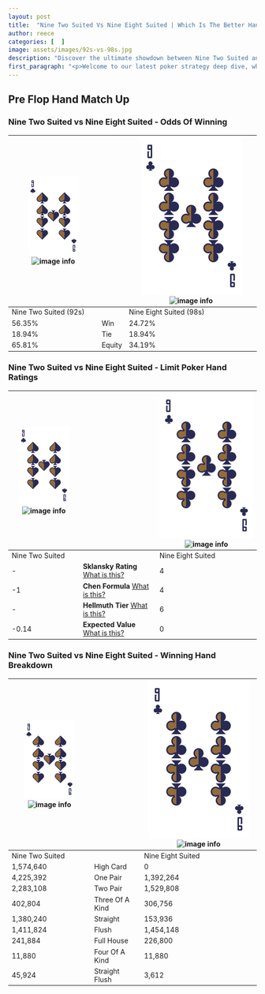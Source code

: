 ```yaml
---
layout: post
title:  "Nine Two Suited Vs Nine Eight Suited | Which Is The Better Hand In Poker? A Complete Guide"
author: reece
categories: [  ]
image: assets/images/92s-vs-98s.jpg
description: "Discover the ultimate showdown between Nine Two Suited and Nine Eight Suited in poker! Uncover the odds, strategies, and scenarios where one hand triumphs over the other. Get ready to up your poker game with this thrilling analysis."
first_paragraph: "<p>Welcome to our latest poker strategy deep dive, where we're pitting two distinct hands against each other in a high-stakes showdown: Nine Two Suited vs Nine Eight Suited.</p><p>In the dynamic world of poker, every decision counts, and knowing which hand holds the upper hand is key to your success at the table.</p><p>In this article, we'll dissect these two hands, explore the scenarios where one dominates the other, and equip you with the knowledge to make strategic choices that can tip the odds in your favor.</p><p>Get ready to unravel the intriguing dynamics of these poker hands and elevate your game to new heights.</p>"
---
```




[comment]: # (sp0)

## Pre Flop Hand Match Up

<div class="table hand-ratings" markdown="1"> 



### Nine Two Suited vs Nine Eight Suited - Odds Of Winning


    
| ![image info](assets/images/hand1/9.png) ![image info](assets/images/hand1/2s.png) |  | ![image info](assets/images/hand2/9.png) ![image info](assets/images/hand2/8s.png) |
| -------- | -------- | -------- |
| Nine Two Suited (92s) |  | Nine Eight Suited (98s) |
| 56.35% | Win | 24.72% |
| 18.94% | Tie | 18.94% |
| 65.81% | Equity | 34.19% |




[comment]: # (sp1)



### Nine Two Suited vs Nine Eight Suited - Limit Poker Hand Ratings


    
| ![image info](assets/images/hand1/9.png) ![image info](assets/images/hand1/2s.png) |  | ![image info](assets/images/hand2/9.png) ![image info](assets/images/hand2/8s.png) |
| -------- | -------- | -------- |
| Nine Two Suited |  | Nine Eight Suited |
| - | **Sklansky Rating** [What is this?](/sklansky-rating-explained) | 4 |
| -1 | **Chen Formula** [What is this?](/chen-formula-explained) | 4 |
| - | **Hellmuth Tier** [What is this?](/Hellmuth-tier-explained) | 6 |
| -0.14 | **Expected Value** [What is this?](/expected-value-explained) | 0 |




[comment]: # (sp2)



### Nine Two Suited vs Nine Eight Suited - Winning Hand Breakdown


    
| ![image info](assets/images/hand1/9.png) ![image info](assets/images/hand1/2s.png) |  | ![image info](assets/images/hand2/9.png) ![image info](assets/images/hand2/8s.png) |
| -------- | -------- | -------- |
| Nine Two Suited |  | Nine Eight Suited |
| 1,574,640 | High Card | 0 |
| 4,225,392 | One Pair | 1,392,264 |
| 2,283,108 | Two Pair | 1,529,808 |
| 402,804 | Three Of A Kind | 306,756 |
| 1,380,240 | Straight | 153,936 |
| 1,411,824 | Flush | 1,454,148 |
| 241,884 | Full House | 226,800 |
| 11,880 | Four Of A Kind | 11,880 |
| 45,924 | Straight Flush | 3,612 |




[comment]: # (sp3)



</div>

[comment]: # (sp4)



[comment]: # (sp5)

